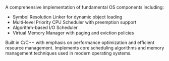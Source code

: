 A comprehensive implementation of fundamental OS components including:

- Symbol Resolution Linker for dynamic object loading
- Multi-level Priority CPU Scheduler with preemption support
- Algorithm-based I/O Scheduler
- Virtual Memory Manager with paging and eviction policies

Built in C/C++ with emphasis on performance optimization and efficient resource management. Implements core scheduling algorithms and memory management techniques used in modern operating systems.
